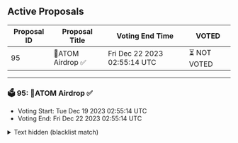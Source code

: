 ## Active Proposals

| Proposal ID | Proposal Title | Voting End Time | VOTED |
|-------------|----------------|-----------------|-------|
| 95 | 💎ATOM Airdrop ✅ | Fri Dec 22 2023 02:55:14 UTC | ⏳ NOT VOTED |

---

### 🗳 95: 💎ATOM Airdrop ✅
- Voting Start: Tue Dec 19 2023 02:55:14 UTC
- Voting End: Fri Dec 22 2023 02:55:14 UTC

<details>
<summary>Text hidden (blacklist match)</summary>
 
</details>
